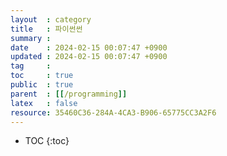 ```yaml
---
layout  : category 
title   : 파이썬썬
summary : 
date    : 2024-02-15 00:07:47 +0900
updated : 2024-02-15 00:07:47 +0900
tag     : 
toc     : true
public  : true
parent  : [[/programming]] 
latex   : false
resource: 35460C36-284A-4CA3-B906-65775CC3A2F6
---
```

* TOC
{:toc}

# 
